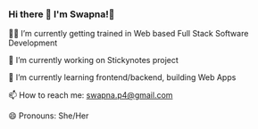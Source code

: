 ### Hi there 👋 I'm Swapna!👩

👩‍💻 I’m currently getting trained in Web based Full Stack Software Development 

🔭 I’m currently working on Stickynotes project

🌱 I’m currently learning frontend/backend, building Web Apps

📫 How to reach me: swapna.p4@gmail.com

😄 Pronouns: She/Her


<!--
**SPchalil/SPchalil** is a ✨ _special_ ✨ repository because its `README.md` (this file) appears on your GitHub profile.

Here are some ideas to get you started:

- 🔭 I’m currently working ...
- 🌱 I’m currently learning ...
- 👯 I’m looking to collaborate on ...
- 🤔 I’m looking for help with ...
- 💬 Ask me about ...
- 📫 How to reach me: ...
- 😄 Pronouns: ...
- ⚡ Fun fact: ...
-->
